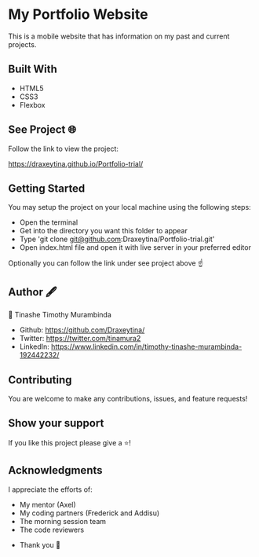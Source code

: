 # My Portfolio Website 
This is a mobile website that has information on my past and current projects.

## Built With
- HTML5
- CSS3
- Flexbox

## See Project 🌐
Follow the link to view the project:

https://draxeytina.github.io/Portfolio-trial/

## Getting Started
You may setup the project on your local machine using the following steps:

- Open the terminal
- Get into the directory you want this folder to appear
- Type 'git clone git@github.com:Draxeytina/Portfolio-trial.git'
- Open index.html file and open it with live server in your preferred editor

Optionally you can follow the link under see project above ☝️

## Author 🖋️
👤 Tinashe Timothy Murambinda
* Github: https://github.com/Draxeytina/
* Twitter: https://twitter.com/tinamura2
* LinkedIn: https://www.linkedin.com/in/timothy-tinashe-murambinda-192442232/

## Contributing
You are welcome to make any contributions, issues, and feature requests!

## Show your support
If you like this project please give a ⭐️!

## Acknowledgments
I appreciate the efforts of:

* My mentor (Axel)
* My coding partners (Frederick and Addisu)
* The morning session team 
* The code reviewers 
- Thank you 🙏
